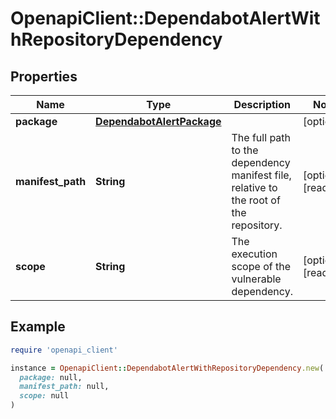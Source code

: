 # OpenapiClient::DependabotAlertWithRepositoryDependency

## Properties

| Name | Type | Description | Notes |
| ---- | ---- | ----------- | ----- |
| **package** | [**DependabotAlertPackage**](DependabotAlertPackage.md) |  | [optional] |
| **manifest_path** | **String** | The full path to the dependency manifest file, relative to the root of the repository. | [optional][readonly] |
| **scope** | **String** | The execution scope of the vulnerable dependency. | [optional][readonly] |

## Example

```ruby
require 'openapi_client'

instance = OpenapiClient::DependabotAlertWithRepositoryDependency.new(
  package: null,
  manifest_path: null,
  scope: null
)
```

